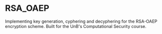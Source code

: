 # RSA_OAEP

Implementing key generation, cyphering and decyphering for the RSA-OAEP encryption scheme.
Built for the UnB's Computational Security course.
